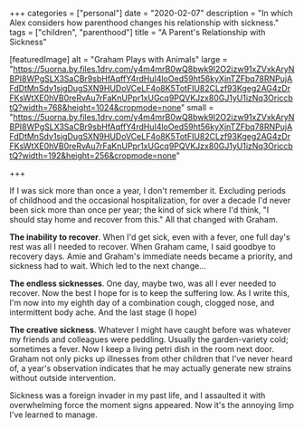 +++
categories = ["personal"]
date = "2020-02-07"
description = "In which Alex considers how parenthood changes his relationship with sickness."
tags = ["children", "parenthood"]
title = "A Parent's Relationship with Sickness"

[featuredImage]
  alt = "Graham Plays with Animals"
  large = "https://5uorna.by.files.1drv.com/y4m4mrB0wQ8bwk9I2O2izw91xZVxkAryNBPI8WPgSLX3SaCBr9sbHfAqffY4rdHuI4loOed59ht56kyXjnTZFbq78RNPujAFdDtMnSdv1sjgDugSXN9HUDoVCeLF4o8K5TotFIU82CLzf93Kgeg2AG4zDrFKsWtXE0hVB0reRvAu7rFaKnUPpr1xUGcq9PQVKJzx80GJ1yU1izNq3OriccbtQ?width=768&height=1024&cropmode=none"
  small = "https://5uorna.by.files.1drv.com/y4m4mrB0wQ8bwk9I2O2izw91xZVxkAryNBPI8WPgSLX3SaCBr9sbHfAqffY4rdHuI4loOed59ht56kyXjnTZFbq78RNPujAFdDtMnSdv1sjgDugSXN9HUDoVCeLF4o8K5TotFIU82CLzf93Kgeg2AG4zDrFKsWtXE0hVB0reRvAu7rFaKnUPpr1xUGcq9PQVKJzx80GJ1yU1izNq3OriccbtQ?width=192&height=256&cropmode=none"

+++

If I was sick more than once a year, I don't remember it. Excluding periods of childhood and the occasional hospitalization, for over a decade I'd never been sick more than once per year; the kind of sick where I'd think, "I should stay home and recover from this." All that changed with Graham.

**The inability to recover**. When I'd get sick, even with a fever, one full day's rest was all I needed to recover. When Graham came, I said goodbye to recovery days. Amie and Graham's immediate needs became a priority, and sickness had to wait. Which led to the next change...

**The endless sicknesses**. One day, maybe two, was all I ever needed to recover. Now the best I hope for is to keep the suffering low. As I write this, I'm now into my eighth day of a combination cough, clogged nose, and intermittent body ache. And the last stage (I hope)

**The creative sickness**. Whatever I might have caught before was whatever my friends and colleagues were peddling.  Usually the garden-variety cold; sometimes a fever. Now I keep a living petri dish in the room next door. Graham not only picks up illnesses from other children that I've never heard of, a year's observation indicates that he may actually generate new strains without outside intervention.

Sickness was a foreign invader in my past life, and I assaulted it with overwhelming force the moment signs appeared.  Now it's the annoying limp I've learned to manage.

